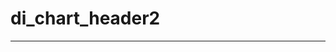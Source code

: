 # di_chart_header2

------------------------------------------------------------------------------

